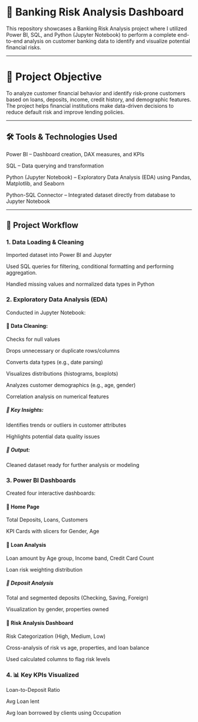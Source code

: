 # **🏦 Banking Risk Analysis Dashboard**

This repository showcases a Banking Risk Analysis project where I utilized Power BI, SQL, and Python (Jupyter Notebook) to perform a complete end-to-end analysis on customer banking data to identify and visualize potential financial risks.

------

# **🎯 Project Objective**

To analyze customer financial behavior and identify risk-prone customers based on loans, deposits, income, credit history, and demographic features. The project helps financial institutions make data-driven decisions to reduce default risk and improve lending policies.

------

## **🛠️ Tools & Technologies Used**

Power BI – Dashboard creation, DAX measures, and KPIs

SQL – Data querying and transformation

Python (Jupyter Notebook) – Exploratory Data Analysis (EDA) using Pandas, Matplotlib, and Seaborn

Python-SQL Connector – Integrated dataset directly from database to Jupyter Notebook

------

## **🧩 Project Workflow**

### **1. Data Loading & Cleaning**
   
Imported dataset into Power BI and Jupyter

Used SQL queries for filtering, conditional formatting and performing aggregation.

Handled missing values and normalized data types in Python

### **2. Exploratory Data Analysis (EDA)**
Conducted in Jupyter Notebook:

#### 🧹 Data Cleaning:

Checks for null values

Drops unnecessary or duplicate rows/columns

Converts data types (e.g., date parsing)

Visualizes distributions (histograms, boxplots)

Analyzes customer demographics (e.g., age, gender)

Correlation analysis on numerical features

##### 📌 Key Insights:

Identifies trends or outliers in customer attributes

Highlights potential data quality issues

##### 📝 Output:

Cleaned dataset ready for further analysis or modeling


### **3. Power BI Dashboards**
   
Created four interactive dashboards:

#### 🔹 Home Page
Total Deposits, Loans, Customers

KPI Cards with slicers for Gender, Age

#### 🔹 Loan Analysis
Loan amount by Age group, Income band, Credit Card Count

Loan risk weighting distribution

##### 🔹 Deposit Analysis
Total and segmented deposits (Checking, Saving, Foreign)

Visualization by gender, properties owned

#### 🔹 Risk Analysis Dashboard

Risk Categorization (High, Medium, Low)

Cross-analysis of risk vs age, properties, and loan balance

Used calculated columns to flag risk levels

### **4. 📊 Key KPIs Visualized**

Loan-to-Deposit Ratio

Avg Loan lent

Avg loan borrowed by clients using Occupation
